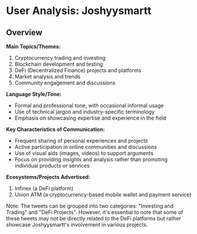 # User Analysis: Joshyysmartt

## Overview

**Main Topics/Themes:**

1. Cryptocurrency trading and investing
2. Blockchain development and testing
3. DeFi (Decentralized Finance) projects and platforms
4. Market analysis and trends
5. Community engagement and discussions

**Language Style/Tone:**

* Formal and professional tone, with occasional informal usage
* Use of technical jargon and industry-specific terminology
* Emphasis on showcasing expertise and experience in the field

**Key Characteristics of Communication:**

* Frequent sharing of personal experiences and projects
* Active participation in online communities and discussions
* Use of visual aids (images, videos) to support arguments
* Focus on providing insights and analysis rather than promoting individual products or services

**Ecosystems/Projects Advertised:**

1. Infinex (a DeFi platform)
2. Union ATM (a cryptocurrency-based mobile wallet and payment service)

Note: The tweets can be grouped into two categories: "Investing and Trading" and "DeFi Projects". However, it's essential to note that some of these tweets may not be directly related to the DeFi platforms but rather showcase Joshyysmartt's involvement in various projects.